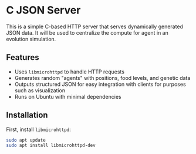 # C JSON Server

This is a simple C-based HTTP server that serves dynamically generated JSON data. It will be used to centralize the compute for agent in an evolution simulation.

## Features
- Uses `libmicrohttpd` to handle HTTP requests
- Generates random "agents" with positions, food levels, and genetic data
- Outputs structured JSON for easy integration with clients for purposes such as visualization
- Runs on Ubuntu with minimal dependencies

## Installation

First, install `libmicrohttpd`:

```sh
sudo apt update
sudo apt install libmicrohttpd-dev
